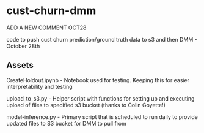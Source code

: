 # cust-churn-dmm

ADD A NEW COMMENT OCT28

code to push cust churn prediction/ground truth data to s3 and then DMM - October 28th

## Assets

CreateHoldout.ipynb - Notebook used for testing. Keeping this for easier interpretability and testing

upload_to_s3.py - Helper script with functions for setting up and executing upload of files to specified s3 bucket (thanks to Colin Goyette!)

model-inference.py - Primary script that is scheduled to run daily to provide updated files to S3 bucket for DMM to pull from



